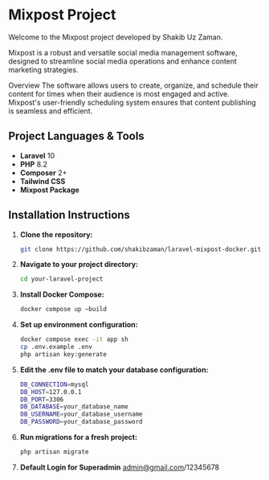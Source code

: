 # Mixpost Project

Welcome to the Mixpost project developed by Shakib Uz Zaman.

Mixpost is a robust and versatile social media management software, designed to streamline social media operations and enhance content marketing strategies.

Overview
The software allows users to create, organize, and schedule their content for times when their audience is most engaged and active. Mixpost's user-friendly scheduling system ensures that content publishing is seamless and efficient.

## Project Languages & Tools

-   **Laravel** 10
-   **PHP** 8.2
-   **Composer** 2+
-   **Tailwind CSS**
-   **Mixpost Package**

## Installation Instructions

1. **Clone the repository:**

    ```bash
    git clone https://github.com/shakibzaman/laravel-mixpost-docker.git

    ```

2. **Navigate to your project directory:**

    ```bash
    cd your-laravel-project

    ```

3. **Install Docker Compose:**
    ```bash
    docker compose up –build
    ```
4. **Set up environment configuration:**

    ```bash
    docker compose exec -it app sh
    cp .env.example .env
    php artisan key:generate

    ```

5. **Edit the .env file to match your database configuration:**

    ```bash
    DB_CONNECTION=mysql
    DB_HOST=127.0.0.1
    DB_PORT=3306
    DB_DATABASE=your_database_name
    DB_USERNAME=your_database_username
    DB_PASSWORD=your_database_password

    ```

6. **Run migrations for a fresh project:**
    ```bash
    php artisan migrate
    ```
7. **Default Login for Superadmin**
   admin@gmail.com/12345678
